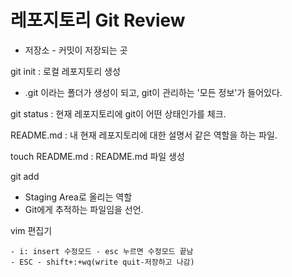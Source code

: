 # 레포지토리 Git Review 

- 저장소 - 커밋이 저장되는 곳

git init : 로컬 레포지토리 생성

- .git 이라는 폴더가 생성이 되고,  git이 관리하는 '모든 정보'가 들어있다.



git status : 현재 레포지토리에  git이 어떤 상태인가를 체크.



README.md : 내 현재 레포지토리에 대한 설명서 같은 역할을 하는 파일.



touch README.md  :  README.md 파일 생성



git add 



- Staging Area로 올리는 역할
- Git에게 추적하는 파일임을 선언.



vim 편집기 

	- i: insert 수정모드 - esc 누르면 수정모드 끝남
	- ESC - shift+:+wq(write quit-저장하고 나감)

